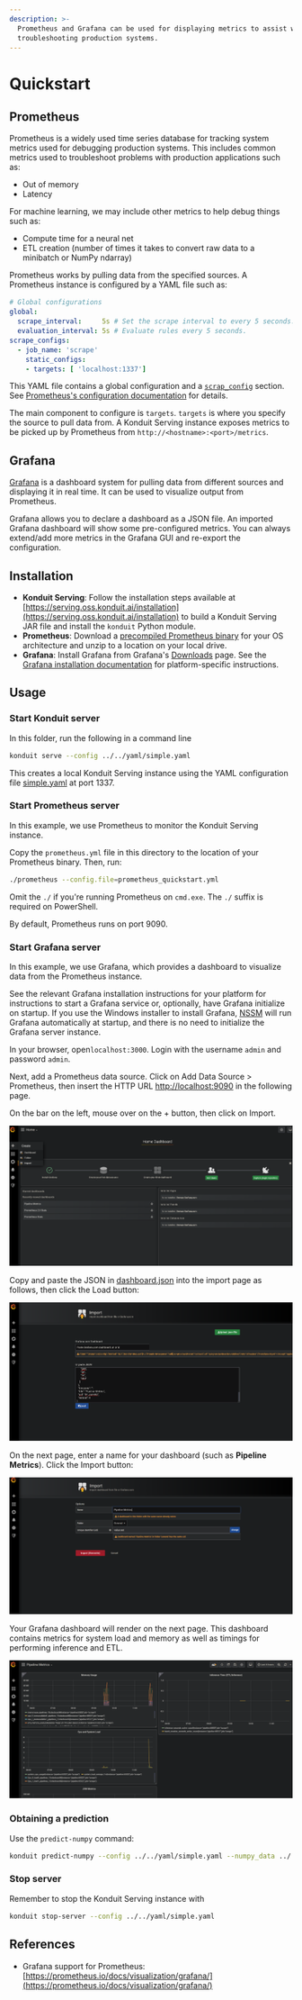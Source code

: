 ```yaml
---
description: >-
  Prometheus and Grafana can be used for displaying metrics to assist with
  troubleshooting production systems.
---
```


# Quickstart

## Prometheus

Prometheus is a widely used time series database for tracking system metrics used for debugging production systems. This includes common metrics used to troubleshoot problems with production applications such as:

* Out of memory
* Latency

For machine learning, we may include other metrics to help debug things such as:

* Compute time for a neural net
* ETL creation \(number of times it takes to convert raw data to a minibatch or NumPy ndarray\)

Prometheus works by pulling data from the specified sources. A Prometheus instance is configured by a YAML file such as:

```yaml
# Global configurations
global:
  scrape_interval:     5s # Set the scrape interval to every 5 seconds.
  evaluation_interval: 5s # Evaluate rules every 5 seconds.
scrape_configs:
  - job_name: 'scrape'
    static_configs:
    - targets: [ 'localhost:1337']
```

This YAML file contains a global configuration and a [`scrap_config`](https://prometheus.io/docs/prometheus/latest/configuration/configuration/#scrape_config) section. See [Prometheus's configuration documentation](https://prometheus.io/docs/prometheus/latest/configuration/configuration/#scrape_config) for details.

The main component to configure is `targets`. `targets` is where you specify the source to pull data from. A Konduit Serving instance exposes metrics to be picked up by Prometheus from `http://<hostname>:<port>/metrics`.

## Grafana

[Grafana](https://grafana.com) is a dashboard system for pulling data from different sources and displaying it in real time. It can be used to visualize output from Prometheus.

Grafana allows you to declare a dashboard as a JSON file. An imported Grafana dashboard will show some pre-configured metrics. You can always extend/add more metrics in the Grafana GUI and re-export the configuration.

## Installation

* **Konduit Serving**: Follow the installation steps available at [https://serving.oss.konduit.ai/installation](https://serving.oss.konduit.ai/installation) to build a Konduit Serving JAR file and install the `konduit` Python module.
* **Prometheus**: Download a [precompiled Prometheus binary](https://prometheus.io/download) for your OS architecture and unzip to a location on your local drive. 
* **Grafana**: Install Grafana from Grafana's [Downloads](https://grafana.com/grafana/download) page. See the [Grafana installation documentation](https://grafana.com/docs/grafana/latest/installation/) for platform-specific instructions. 

## Usage

### Start Konduit server

In this folder, run the following in a command line

```bash
konduit serve --config ../../yaml/simple.yaml
```

This creates a local Konduit Serving instance using the YAML configuration file [simple.yaml](../yaml/simple.yaml) at port 1337.

### Start Prometheus server

In this example, we use Prometheus to monitor the Konduit Serving instance.

Copy the `prometheus.yml` file in this directory to the location of your Prometheus binary. Then, run:

```bash
./prometheus --config.file=prometheus_quickstart.yml
```

Omit the `./` if you're running Prometheus on `cmd.exe`. The `./` suffix is required on PowerShell.

By default, Prometheus runs on port 9090.

### Start Grafana server

In this example, we use Grafana, which provides a dashboard to visualize data from the Prometheus instance.

See the relevant Grafana installation instructions for your platform for instructions to start a Grafana service or, optionally, have Grafana initialize on startup. If you use the Windows installer to install Grafana, [NSSM](https://nssm.cc/) will run Grafana automatically at startup, and there is no need to initialize the Grafana server instance.

In your browser, open`localhost:3000`. Login with the username `admin` and password `admin`.

Next, add a Prometheus data source. Click on Add Data Source &gt; Prometheus, then insert the HTTP URL [http://localhost:9090](http://localhost:9090) in the following page.

On the bar on the left, mouse over on the + button, then click on Import.

![](../.gitbook/assets/dashboardimport.png)

Copy and paste the JSON in [dashboard.json](quickstart/dashboard.json) into the import page as follows, then click the Load button:

![](../.gitbook/assets/jsonimportdashboard.png)

On the next page, enter a name for your dashboard \(such as **Pipeline Metrics**\). Click the Import button:

![](../.gitbook/assets/dashboardimportfinish.png)

Your Grafana dashboard will render on the next page. This dashboard contains metrics for system load and memory as well as timings for performing inference and ETL.

![](../.gitbook/assets/dashboardrender.png)

### Obtaining a prediction

Use the `predict-numpy` command:

```bash
konduit predict-numpy --config ../../yaml/simple.yaml --numpy_data ../../data/simple/input_arr.npy
```

### Stop server

Remember to stop the Konduit Serving instance with

```bash
konduit stop-server --config ../../yaml/simple.yaml
```

## References

* Grafana support for Prometheus:  [https://prometheus.io/docs/visualization/grafana/](https://prometheus.io/docs/visualization/grafana/)

